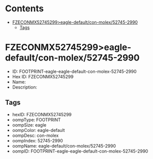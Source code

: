 



Contents
========

* [FZECONMX52745299>eagle-default/con-molex/52745-2990](#fzeconmx52745299eagle-defaultcon-molex52745-2990)
	* [Tags](#tags)

# FZECONMX52745299>eagle-default/con-molex/52745-2990

- ID: FOOTPRINT-eagle-eagle-default-con-molex-52745-2990
- Hex ID: FZECONMX52745299
- Name: 
- Description: 

## Tags

- hexID: FZECONMX52745299
- oompType: FOOTPRINT
- oompSize: eagle
- oompColor: eagle-default
- oompDesc: con-molex
- oompIndex: 52745-2990
- oompName: eagle-default/con-molex/52745-2990
- oompID: FOOTPRINT-eagle-eagle-default-con-molex-52745-2990
